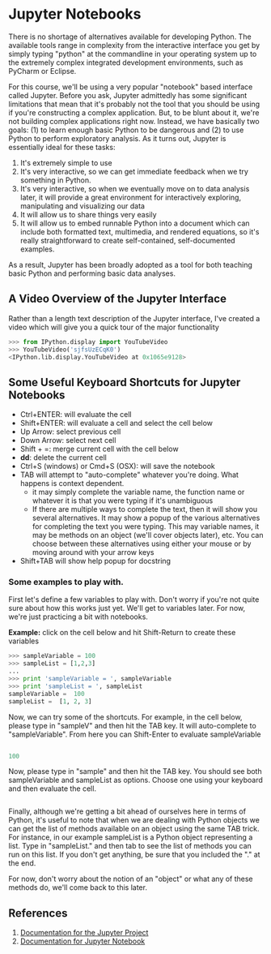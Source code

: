# Jupyter Notebooks

There is no shortage of alternatives available for developing Python. The available tools range in complexity from the interactive interface you get by simply typing "python" at the commandline in your operating system up to the extremely complex integrated development environments, such as PyCharm or Eclipse.

For this course, we'll be using a very popular "notebook" based interface called Jupyter. Before you ask, Jupyter admittedly has some significant limitations that mean that it's probably not the tool that you should be using if you're constructing a complex application. But, to be blunt about it, we're not building complex applications right now. Instead, we have basically two goals: (1) to learn enough basic Python to be dangerous and (2) to use Python to perform exploratory analysis. As it turns out, Jupyter is essentially ideal for these tasks:

1. It's extremely simple to use
2. It's very interactive, so we can get immediate feedback when we try something in Python.
3. It's very interactive, so when we eventually move on to data analysis later, it will provide a great environment for interactively exploring, manipulating and visualizing our data
4. It will allow us to share things very easily
5. It will allow us to embed runnable Python into a document which can include both formatted text, multimedia, and rendered equations, so it's really straightforward to create self-contained, self-documented examples.

As a result, Jupyter has been broadly adopted as a tool for both teaching basic Python and performing basic data analyses.

## A Video Overview of the Jupyter Interface
Rather than a length text description of the Jupyter interface, I've created a video which will give you a quick tour of the major functionality

```python
>>> from IPython.display import YouTubeVideo
>>> YouTubeVideo('sjfsUzECqK0')
<IPython.lib.display.YouTubeVideo at 0x1065e9128>
```

## Some Useful Keyboard Shortcuts for Jupyter Notebooks

- Ctrl+ENTER: will evaluate the cell
- Shift+ENTER: will evaluate a cell and select the cell below
- Up Arrow: select previous cell
- Down Arrow: select next cell
- Shift + =: merge current cell with the cell below
- **dd**: delete the current cell
- Ctrl+S (windows) or Cmd+S (OSX): will save the notebook
- TAB will attempt to "auto-complete" whatever you're doing. What happens is context dependent.
    - it may simply complete the variable name, the function name or whatever it is that you were typing if it's unambiguous
    - If there are multiple ways to complete the text, then it will show you several alternatives. It may show a popup of the various alternatives for completing the text you were typing. This may variable names, it may be methods on an object (we'll cover objects later), etc. You can choose between these alternatives using either your mouse or by moving around with your arrow keys
- Shift+TAB will show help popup for docstring

### Some examples to play with.

First let's define a few variables to play with. Don't worry if you're not quite sure about how this works just yet. We'll get to variables later. For now, we're just practicing a bit with notebooks.

**Example:** click on the cell below and hit Shift-Return to create these variables

```python
>>> sampleVariable = 100
>>> sampleList = [1,2,3]
...
>>> print 'sampleVariable = ', sampleVariable
>>> print 'sampleList = ', sampleList
sampleVariable =  100
sampleList =  [1, 2, 3]
```

Now, we can try some of the shortcuts. For example, in the cell below, please type in "sampleV" and then hit the TAB key. It will auto-complete to "sampleVariable". From here you can Shift-Enter to evaluate sampleVariable

```python

100
```

Now, please type in "sample" and then hit the TAB key. You should see both sampleVariable and sampleList as options. Choose one using your keyboard and then evaluate the cell.

```python

```

Finally, although we're getting a bit ahead of ourselves here in terms of Python, it's useful to note that when we are dealing with Python objects we can get the list of methods available on an object using the same TAB trick. For instance, in our example sampleList is a Python object representing a list. Type in "sampleList." and then tab to see the list of methods you can run on this list. If you don't get anything, be sure that you included the "." at the end.

For now, don't worry about the notion of an "object" or what any of these methods do, we'll come back to this later.

## References

1. [Documentation for the Jupyter Project](http://jupyter.readthedocs.org/en/latest)
2. [Documentation for Jupyter Notebook](http://jupyter-notebook.readthedocs.org/en/latest/notebook.html)
